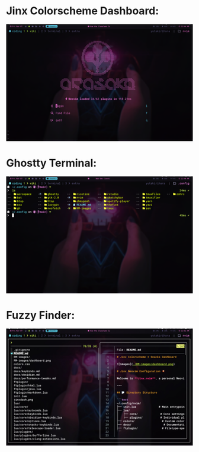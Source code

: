 # Jinx Colorscheme Dashboard:

![images](./RM-images/dashboard.png)

# Ghostty Terminal:

![images](./RM-images/terminal.png)

# Fuzzy Finder:

![images](./RM-images/fzf.png)
